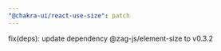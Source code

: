 ```yaml
---
"@chakra-ui/react-use-size": patch
---
```


fix(deps): update dependency @zag-js/element-size to v0.3.2
